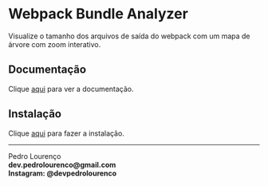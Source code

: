 # Webpack Bundle Analyzer

Visualize o tamanho dos arquivos de saída do webpack com um mapa de árvore com zoom interativo.

## Documentação

Clique [aqui](https://github.com/webpack-contrib/webpack-bundle-analyzer) para ver a documentação.

## Instalação

Clique [aqui](https://www.npmjs.com/package/webpack-bundle-analyzer) para fazer a instalação.


<hr>
<stong>Pedro Lourenço</strong><br>
<Strong>dev.pedrolourenco@gmail.com</strong><br>
<Strong>Instagram: @devpedrolourenco</strong>